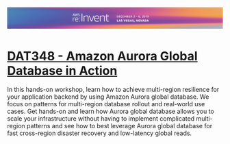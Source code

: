 # <span class="image">![AWS re:Invent 2019](/assets/reinvent19_banner.png)</span>

# [DAT348 - Amazon Aurora Global Database in Action](docs/index.md)

In this hands-on workshop, learn how to achieve multi-region resilience for your application backend by using Amazon Aurora global database. We focus on patterns for multi-region database rollout and real-world use cases. Get hands-on and learn how Aurora global database allows you to scale your infrastructure without having to implement complicated multi-region patterns and see how to best leverage Aurora global database for fast cross-region disaster recovery and low-latency global reads.
